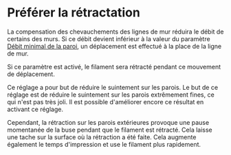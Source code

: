 Préférer la rétractation
===

La compensation des chevauchements des lignes de mur réduira le débit de certains des murs. Si ce débit devient inférieur à la valeur du paramètre [Débit minimal de la paroi](./wall_min_flow.md), un déplacement est effectué à la place de la ligne de mur.

Si ce paramètre est activé, le filament sera rétracté pendant ce mouvement de déplacement.

Ce réglage a pour but de réduire le suintement sur les parois. Le but de ce réglage est de réduire le suintement sur les parois extrêmement fines, ce qui n'est pas très joli. Il est possible d'améliorer encore ce résultat en activant ce réglage.

Cependant, la rétraction sur les parois extérieures provoque une pause momentanée de la buse pendant que le filament est rétracté. Cela laisse une tache sur la surface où la rétraction a été faite. Cela augmente également le temps d'impression et use le filament plus rapidement.

